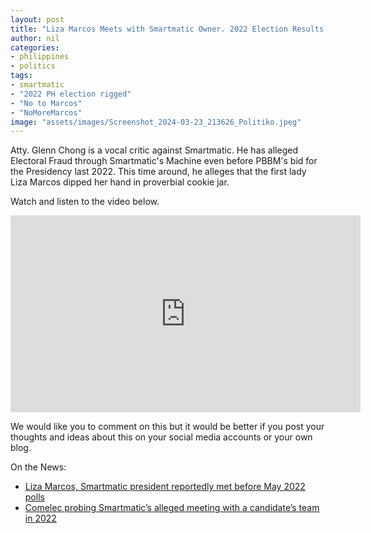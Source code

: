 ```yaml
---
layout: post
title: "Liza Marcos Meets with Smartmatic Owner. 2022 Election Results Possibly Rigged?"
author: nil
categories:
- philippines
- politics
tags:
- smartmatic
- "2022 PH election rigged"
- "No to Marcos"
- "NoMoreMarcos"
image: "assets/images/Screenshot_2024-03-23_213626_Politiko.jpeg" 
---
```


Atty. Glenn Chong is a vocal critic against Smartmatic. He has alleged Electoral Fraud through Smartmatic's Machine even before PBBM's bid for the Presidency last 2022. This time around, he alleges that the first lady Liza Marcos dipped her hand in proverbial cookie jar. 


Watch and listen to the video below.

<iframe width="560" height="315" src="https://www.youtube.com/embed/Fvc21BgWRqc?start=14666&end=15261" title="YouTube video player" frameborder="0" allow="autoplay; clipboard-write; encrypted-media; picture-in-picture; web-share" allowfullscreen></iframe>


We would like you to comment on this but it would be better if you post your thoughts and ideas about this on your social media accounts or your own blog.

On the News:

* [Liza Marcos, Smartmatic president reportedly met before May 2022 polls](https://politiko.com.ph/2023/09/13/liza-marcos-smartmatic-president-reportedly-met-before-may-2022-polls/daily-feed/)
* [Comelec probing Smartmatic’s alleged meeting with a candidate’s team in 2022](https://www.philstar.com/headlines/2023/11/20/2312940/comelec-probing-smartmatics-alleged-meeting-candidates-team-2022)

